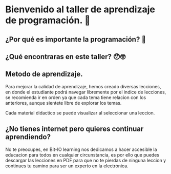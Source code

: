 # Bienvenido al taller de aprendizaje de programación. 👋

## ¿Por qué es importante la programación? 🤖

## ¿Qué encontraras en este taller? 😯🤓

## Metodo de aprendizaje.

Para mejorar la calidad de aprendizaje, hemos creado diversas lecciones, en donde
el estudiante podrá navegar libremente por el indice de lecciones, se recomienda ir 
en orden ya que cada tema tiene relacion con los anteriores, aunque sientete libre 
de explorar los temas.

Cada material didactico se puede visualizar al seleccionar una leccion.



## ¿No tienes internet pero quieres continuar aprendiendo?

No te preocupes, en Bit-IO learning nos dedicamos a hacer accesible la educacion para 
todos en cualquier circunstancia, es por ello que puedes descargar las lecciones en PDF 
para que no te pierdas de ninguna leccion y continues tu camino para ser un experto en 
la electrónica.
